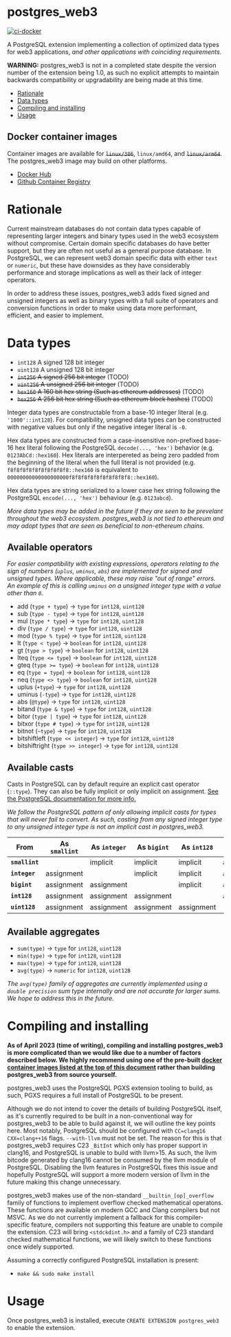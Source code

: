 # postgres_web3

[![ci-docker](https://github.com/Yen/postgres_web3/actions/workflows/ci-docker.yml/badge.svg)](https://github.com/Yen/postgres_web3/actions/workflows/ci-docker.yml)

A PostgreSQL extension implementing a collection of optimized data types for web3 applications, _and other applications with coinciding requirements_.

**WARNING:** postgres_web3 is not in a completed state despite the version number of the extension being 1.0, as such no explicit attempts to maintain backwards compatibility or upgradability are being made at this time.

- [Rationale](#rationale)
- [Data types](#data-types)
- [Compiling and installing](#compiling-and-installing)
- [Usage](#usage)

## Docker container images

Container images are available for ~~`linux/386`~~, `linux/amd64`, and ~~`linux/arm64`~~. The postgres_web3 image may build on other platforms.

- [Docker Hub](https://hub.docker.com/r/georgebott/postgres_web3)
- [Github Container Registry](https://ghcr.io/yen/postgres_web3)

# Rationale

Current mainstream databases do not contain data types capable of representing larger integers and binary types used in the web3 ecosystem without compromise. Certain domain specific databases do have better support, but they are often not useful as a general purpose database. In PostgreSQL, we can represent web3 domain specific data with either `text` or `numeric`, but these have downsides as they have considerably performance and storage implications as well as their lack of integer operators.

In order to address these issues, postgres_web3 adds fixed signed and unsigned integers as well as binary types with a full suite of operators and conversion functions in order to make using data more performant, efficient, and easier to implement.

# Data types

- `int128` A signed 128 bit integer
- `uint128` A unsigned 128 bit integer
- ~~`int256` A signed 256 bit integer~~ (TODO)
- ~~`uint256` A unsigned 256 bit integer~~ (TODO)
- ~~`hex160` A 160 bit hex string (Such as ethereum addresses)~~ (TODO)
- ~~`hex256` A 256 bit hex string (Such as ethereum block hashes)~~ (TODO)

Integer data types are constructable from a base-10 integer literal (e.g. `'1000'::int128`). For compatibility, unsigned data types can be constructed with negative values but only if the negative integer literal is `-0`.

Hex data types are constructed from a case-insensitive non-prefixed base-16 hex literal following the PostgreSQL `decode(..., 'hex')` behavior (e.g. `0123AbCd::hex160`). Hex literals are interpereted as being zero padded from the beginning of the literal when the full literal is not provided (e.g. `f8f8f8f8f8f8f8f8f8f8::hex160` is equivalent to `00000000000000000000f8f8f8f8f8f8f8f8f8f8::hex160`).

Hex data types are string serialized to a lower case hex string following the PostgreSQL `encode(..., 'hex')` behaviour (e.g. `0123abcd`).

_More data types may be added in the future if they are seen to be prevelant throughout the web3 ecosystem. postgres_web3 is not tied to ethereum and may adopt types that are seen as beneficial to non-ethereum chains._

## Available operators

_For easier compatibility with existing expressions, operators relating to the sign of numbers (`uplus`, `uminus`, `abs`) are implemented for signed and unsigned types. Where applicable, these may raise "out of range" errors. An example of this is calling `uminus` on a unsigned integer type with a value other than `0`._

- add (`type + type`) -> `type` for `int128`, `uint128`
- sub (`type - type`) -> `type` for `int128`, `uint128`
- mul (`type * type`) -> `type` for `int128`, `uint128`
- div (`type / type`) -> `type` for `int128`, `uint128`
- mod (`type % type`) -> `type` for `int128`, `uint128`
- lt (`type < type`) -> `boolean` for `int128`, `uint128`
- gt (`type > type`) -> `boolean` for `int128`, `uint128`
- lteq (`type <= type`) -> `boolean` for `int128`, `uint128`
- gteq (`type >= type`) -> `boolean` for `int128`, `uint128`
- eq (`type = type`) -> `boolean` for `int128`, `uint128`
- neq (`type <> type`) -> `boolean` for `int128`, `uint128`
- uplus (`+type`) -> `type` for `int128`, `uint128`
- uminus (`-type`) -> `type` for `int128`, `uint128`
- abs (`@type`) -> `type` for `int128`, `uint128`
- bitand (`type & type`) -> `type` for `int128`, `uint128`
- bitor (`type | type`) -> `type` for `int128`, `uint128`
- bitxor (`type # type`) -> `type` for `int128`, `uint128`
- bitnot (`~type`) -> `type` for `int128`, `uint128`
- bitshiftleft (`type << integer`) -> `type` for `int128`, `uint128`
- bitshiftright (`type >> integer`) -> `type` for `int128`, `uint128`

## Available casts

Casts in PostgreSQL can by default require an explicit cast operator (`::type`). They can also be fully implicit or only implicit on assignment. [See the PostgreSQL documentation for more info.](https://www.postgresql.org/docs/15/sql-createcast.html)

_We follow the PostgreSQL pattern of only allowing implicit casts for types that will never fail to convert. As such, casting from any signed integer type to any unsigned integer type is not an implicit cast in postgres_web3._

|From          |As `smallint`|As `integer`|As `bigint`|As `int128`|As `uint128`|
|---           |---          |---         |---        |---        |---         |
|**`smallint`**|             |implicit    |implicit   |implicit   |assignment  |
|**`integer`** |assignment   |            |implicit   |implicit   |assignment  |
|**`bigint`**  |assignment   |assignment  |           |implicit   |assignment  |
|**`int128`**  |assignment   |assignment  |assignment |           |assignment  |
|**`uint128`** |assignment   |assignment  |assignment |assignment |            |

## Available aggregates

- `sum(type)` -> `type` for `int128`, `uint128`
- `min(type)` -> `type` for `int128`, `uint128`
- `max(type)` -> `type` for `int128`, `uint128`
- `avg(type)` -> `numeric` for `int128`, `uint128`

_The `avg(type)` family of aggregates are currently implemented using a `double precision` sum type internally and are not accurate for larger sums. We hope to address this in the future._

# Compiling and installing

**As of April 2023 (time of writing), compiling and installing postgres_web3 is more complicated than we would like due to a number of factors described below. We highly recommend using one of the pre-built [docker container images listed at the top of this document](#docker-container-images) rather than building postgres_web3 from source yourself.**

postgres_web3 uses the PostgreSQL PGXS extension tooling to build, as such, PGXS requires a full install of PostgreSQL to be present.

Although we do not intend to cover the details of building PostgreSQL itself, as it's currently required to be built in a non-conventional way for postgres_web3 to be able to build against it, we will outline the key points here. Most notably, PostgreSQL should be configured with `CC=clang16` `CXX=clang++16` flags. `--with-llvm` must not be set. The reason for this is that postgres_web3 requires C23 `_BitInt` which only has proper support in clang16, and PostgreSQL is unable to build with llvm>15. As such, the llvm bitcode generated by clang16 cannot be consumed by the llvm module of PostgreSQL. Disabling the llvm features in PostgreSQL fixes this issue and hopefully PostgreSQL will support a more modern version of llvm in the future making this change unnecessary.

postgres_web3 makes use of the non-standard `__builtin_[op]_overflow` family of functions to implement overflow checked mathematical operatons. These functions are available on modern GCC and Clang compilers but not MSVC. As we do not currently implement a fallback for this compiler-specific feature, compilers not supporting this feature are unable to compile the extension. C23 will bring `<stdckdint.h>` and a family of C23 standard checked mathematical functions, we will likely switch to these functions once widely supported.

Assuming a correctly configured PostgreSQL installation is present:

- `make && sudo make install`

# Usage

Once postgres_web3 is installed, execute `CREATE EXTENSION postgres_web3` to enable the extension.
